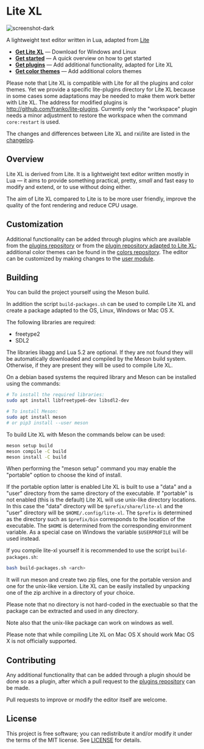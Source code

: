 # Lite XL

![screenshot-dark](https://user-images.githubusercontent.com/433545/85227778-b42abc80-b3df-11ea-9dd3-e788f6c71882.png)

A lightweight text editor written in Lua, adapted from [Lite](https://github.com/rxi/lite)

* **[Get Lite XL](https://github.com/franko/lite-xl/releases/latest)** — Download
  for Windows and Linux
* **[Get started](doc/usage.md)** — A quick overview on how to get started
* **[Get plugins](https://github.com/franko/lite-plugins)** — Add additional
  functionality, adapted for Lite XL
* **[Get color themes](https://github.com/rxi/lite-colors)** — Add additional colors
  themes

Please note that Lite XL is compatible with Lite for all the plugins and color themes.
Yet we provide a specific lite-plugins directory for Lite XL because in some cases some adaptations may be needed to make them work better with Lite XL.
The address for modified plugins is http://github.com/franko/lite-plugins.
Currently only the "workspace" plugin needs a minor adjustment to restore the workspace when the command `core:restart` is used.

The changes and differences between Lite XL and rxi/lite are listed in the [changelog](https://github.com/franko/lite-xl/blob/master/changelog.md).

## Overview
Lite XL is derived from Lite. It is a lightweight text editor written mostly in Lua — it aims to provide
something practical, pretty, *small* and fast easy to modify and extend, or to use without doing either.

The aim of Lite XL compared to Lite is to be more user friendly, improve the quality of the font rendering and reduce CPU usage.

## Customization
Additional functionality can be added through plugins which are available from
the [plugins repository](https://github.com/rxi/lite-plugins) or from the [plugin repository adapted to Lite XL](https://github.com/franko/lite-plugins); additional color
themes can be found in the [colors repository](https://github.com/rxi/lite-colors).
The editor can be customized by making changes to the
[user module](data/user/init.lua).

## Building

You can build the project yourself using the Meson build.

In addition the script `build-packages.sh` can be used to compile Lite XL and create a package adapted to the OS, Linux, Windows or Mac OS X.

The following libraries are required:

- freetype2
- SDL2

The libraries libagg and Lua 5.2 are optional.
If they are not found they will be automatically downloaded and compiled by the Meson build system.
Otherwise, if they are present they will be used to compile Lite XL.

On a debian based systems the required library and Meson can be installed using the commands:

```sh
# To install the required libraries:
sudo apt install libfreetype6-dev libsdl2-dev

# To install Meson:
sudo apt install meson
# or pip3 install --user meson
```

To build Lite XL with Meson the commands below can be used:
```sh
meson setup build
meson compile -C build
meson install -C build
```

When performing the "meson setup" command you may enable the "portable" option to choose the
kind of install.

If the portable option latter is enabled Lite XL is built to use a "data" and a "user" directory
from the same directory of the executable.
If "portable" is not enabled (this is the default) Lite XL will use unix-like
directory locations.
In this case the "data" directory will be `$prefix/share/lite-xl` and the "user"
directory will be `$HOME/.config/lite-xl`.
The `$prefix` is determined as the directory such as `$prefix/bin` corresponds to
the location of the executable.
The `$HOME` is determined from the corresponding environment variable.
As a special case on Windows the variable `$USERPROFILE` will be used instead.

If you compile lite-xl yourself it is recommended to use the script `build-packages.sh`:

```sh
bash build-packages.sh <arch>
```

It will run meson and create two zip files, one for the portable version and
one for the unix-like version. Lite XL can be easily installed by unpacking one
of the zip archive in a directory of your choice.

Please note that no directory is not hard-coded in the exectuable so that the
package can be extracted and used in any directory.

Note also that the unix-like package can work on windows as well.

Please note that while compiling Lite XL on Mac OS X should work Mac OS X is not
officially supported.

## Contributing
Any additional functionality that can be added through a plugin should be done
so as a plugin, after which a pull request to the
[plugins repository](https://github.com/rxi/lite-plugins) can be made.

Pull requests to improve or modify the editor itself are welcome.

## License
This project is free software; you can redistribute it and/or modify it under
the terms of the MIT license. See [LICENSE](LICENSE) for details.
